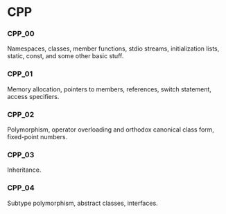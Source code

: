 # CPP

### CPP_00
Namespaces, classes, member functions, stdio streams, initialization lists, static, const, and some other basic stuff.

### CPP_01
Memory allocation, pointers to members, references, switch statement, access specifiers.

### CPP_02
Polymorphism, operator overloading and orthodox canonical class form, fixed-point numbers.

### CPP_03
Inheritance.

### CPP_04
Subtype polymorphism, abstract classes, interfaces.

